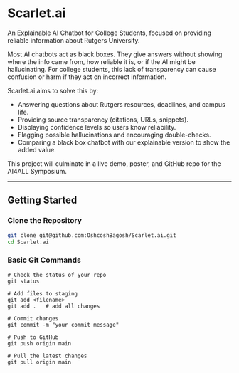# Scarlet.ai
An Explainable AI Chatbot for College Students, focused on providing reliable information about Rutgers University.  

Most AI chatbots act as black boxes. They give answers without showing where the info came from, how reliable it is, or if the AI might be hallucinating. For college students, this lack of transparency can cause confusion or harm if they act on incorrect information.  

Scarlet.ai aims to solve this by:  
- Answering questions about Rutgers resources, deadlines, and campus life.  
- Providing source transparency (citations, URLs, snippets).  
- Displaying confidence levels so users know reliability.  
- Flagging possible hallucinations and encouraging double-checks.  
- Comparing a black box chatbot with our explainable version to show the added value.  

This project will culminate in a live demo, poster, and GitHub repo for the AI4ALL Symposium.  

---

## Getting Started

### Clone the Repository
```bash
git clone git@github.com:OshcoshBagosh/Scarlet.ai.git
cd Scarlet.ai
```
### Basic Git Commands
```
# Check the status of your repo
git status

# Add files to staging
git add <filename>
git add .   # add all changes

# Commit changes
git commit -m "your commit message"

# Push to GitHub
git push origin main

# Pull the latest changes
git pull origin main
```

